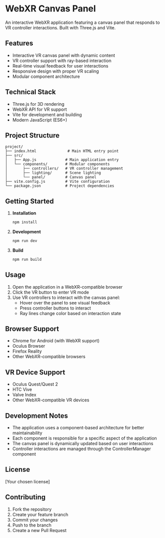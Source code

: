 # WebXR Canvas Panel

An interactive WebXR application featuring a canvas panel that responds to VR controller interactions. Built with Three.js and Vite.

## Features

- Interactive VR canvas panel with dynamic content
- VR controller support with ray-based interaction
- Real-time visual feedback for user interactions
- Responsive design with proper VR scaling
- Modular component architecture

## Technical Stack

- Three.js for 3D rendering
- WebXR API for VR support
- Vite for development and building
- Modern JavaScript (ES6+)

## Project Structure

```
project/
├── index.html              # Main HTML entry point
├── src/
│   ├── App.js             # Main application entry
│   └── components/        # Modular components
│       ├── controllers/   # VR controller management
│       ├── lighting/      # Scene lighting
│       └── panel/         # Canvas panel
├── vite.config.js         # Vite configuration
└── package.json           # Project dependencies
```

## Getting Started

1. **Installation**
   ```bash
   npm install
   ```

2. **Development**
   ```bash
   npm run dev
   ```

3. **Build**
   ```bash
   npm run build
   ```

## Usage

1. Open the application in a WebXR-compatible browser
2. Click the VR button to enter VR mode
3. Use VR controllers to interact with the canvas panel:
   - Hover over the panel to see visual feedback
   - Press controller buttons to interact
   - Ray lines change color based on interaction state

## Browser Support

- Chrome for Android (with WebXR support)
- Oculus Browser
- Firefox Reality
- Other WebXR-compatible browsers

## VR Device Support

- Oculus Quest/Quest 2
- HTC Vive
- Valve Index
- Other WebXR-compatible VR devices

## Development Notes

- The application uses a component-based architecture for better maintainability
- Each component is responsible for a specific aspect of the application
- The canvas panel is dynamically updated based on user interactions
- Controller interactions are managed through the ControllerManager component

## License

[Your chosen license]

## Contributing

1. Fork the repository
2. Create your feature branch
3. Commit your changes
4. Push to the branch
5. Create a new Pull Request 